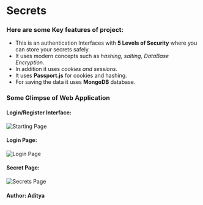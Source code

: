 # Secrets

### Here are some Key features of project:
* This is an authentication Interfaces with ****5 Levels of Security**** where you can store your secrets safely.
* It uses modern concepts such as _hashing, salting, DataBase Encryption_.
* In addition it uses _cookies and sessions_.
* It uses **Passport.js** for cookies and hashing.
* For saving the data it uses ****MongoDB**** database.

### Some Glimpse of Web Application
#### Login/Register Interface:
![Starting Page](https://drive.google.com/uc?export=view&id=1rZrnodwKfzUEf8K0cIuy9av3630Q0R4S)

#### Login Page:
![Login Page](https://drive.google.com/uc?export=view&id=1OcUf5AR8jWnfZuwIB0z0IMGR7IEUKhcp)

#### Secret Page:
![Secrets Page](https://drive.google.com/uc?export=view&id=1TTzTC2rIWUDTD0S4JwXBbaPcc8xmiX9M)




#### Author: Aditya
